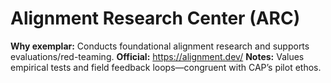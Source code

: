 # Alignment Research Center (ARC)
**Why exemplar:** Conducts foundational alignment research and supports evaluations/red-teaming.
**Official:** https://alignment.dev/
**Notes:** Values empirical tests and field feedback loops—congruent with CAP’s pilot ethos.
